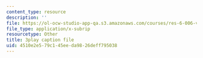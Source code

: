 ```yaml
---
content_type: resource
description: ''
file: https://ol-ocw-studio-app-qa.s3.amazonaws.com/courses/res-6-006-video-demonstrations-in-lasers-and-optics-spring-2008/4510e2e579c145eeda9826deff795038_f8_0AtM7PXk.srt
file_type: application/x-subrip
resourcetype: Other
title: 3play caption file
uid: 4510e2e5-79c1-45ee-da98-26deff795038
---
```

